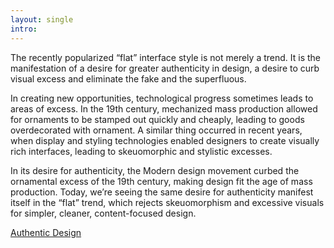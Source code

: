 ```yaml
---
layout: single
intro: 
---
```

The recently popularized “flat” interface style is not merely a trend. It is the manifestation of a desire for greater authenticity in design, a desire to curb visual excess and eliminate the fake and the superfluous.

In creating new opportunities, technological progress sometimes leads to areas of excess. In the 19th century, mechanized mass production allowed for ornaments to be stamped out quickly and cheaply, leading to goods overdecorated with ornament. A similar thing occurred in recent years, when display and styling technologies enabled designers to create visually rich interfaces, leading to skeuomorphic and stylistic excesses.

In its desire for authenticity, the Modern design movement curbed the ornamental excess of the 19th century, making design fit the age of mass production. Today, we’re seeing the same desire for authenticity manifest itself in the “flat” trend, which rejects skeuomorphism and excessive visuals for simpler, cleaner, content-focused design.

[Authentic Design](http://www.smashingmagazine.com/2013/07/16/authentic-design/ "Authentic Design")